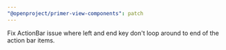 ```yaml
---
"@openproject/primer-view-components": patch
---
```


Fix ActionBar issue where left and end key don't loop around to end of the action bar items.
